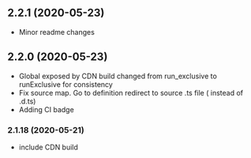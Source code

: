## **2.2.1** (2020-05-23)  
  
- Minor readme changes    
  
## **2.2.0** (2020-05-23)  
  
- Global exposed by CDN build changed from run_exclusive to runExclusive for consistency  
- Fix source map. Go to definition redirect to source .ts file ( instead of .d.ts)  
- Adding CI badge    
  
### **2.1.18** (2020-05-21)  
  
- include CDN build    
  
  
